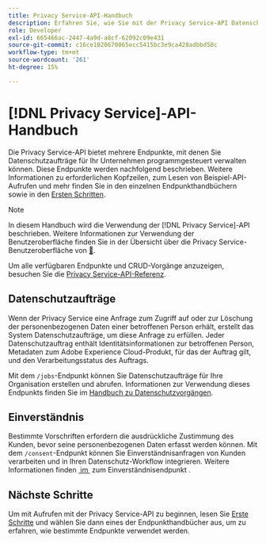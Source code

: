 ```yaml
---
title: Privacy Service-API-Handbuch
description: Erfahren Sie, wie Sie mit der Privacy Service-API Datenschutzaufträge für unterstützte Adobe Experience Cloud-Programme programmgesteuert verwalten können.
role: Developer
exl-id: 665466ac-2447-4a9d-a8cf-62092c09e431
source-git-commit: c16ce1020670065ecc5415bc3e9ca428adbbd50c
workflow-type: tm+mt
source-wordcount: '261'
ht-degree: 15%

---
```


# [!DNL Privacy Service]-API-Handbuch

Die Privacy Service-API bietet mehrere Endpunkte, mit denen Sie Datenschutzaufträge für Ihr Unternehmen programmgesteuert verwalten können. Diese Endpunkte werden nachfolgend beschrieben. Weitere Informationen zu erforderlichen Kopfzeilen, zum Lesen von Beispiel-API-Aufrufen und mehr finden Sie in den einzelnen Endpunkthandbüchern sowie in den [Ersten Schritten](./getting-started.md).

>[!NOTE]
>
>In diesem Handbuch wird die Verwendung der [!DNL Privacy Service]-API beschrieben. Weitere Informationen zur Verwendung der Benutzeroberfläche finden Sie in der Übersicht über die Privacy Service-Benutzeroberfläche von [&#128279;](../ui/overview.md).

Um alle verfügbaren Endpunkte und CRUD-Vorgänge anzuzeigen, besuchen Sie die [Privacy Service-API-Referenz](https://www.adobe.io/experience-platform-apis/references/privacy-service/).

## Datenschutzaufträge

Wenn der Privacy Service eine Anfrage zum Zugriff auf oder zur Löschung der personenbezogenen Daten einer betroffenen Person erhält, erstellt das System Datenschutzaufträge, um diese Anfrage zu erfüllen. Jeder Datenschutzauftrag enthält Identitätsinformationen zur betroffenen Person, Metadaten zum Adobe Experience Cloud-Produkt, für das der Auftrag gilt, und den Verarbeitungsstatus des Auftrags.

Mit dem `/jobs`-Endpunkt können Sie Datenschutzaufträge für Ihre Organisation erstellen und abrufen. Informationen zur Verwendung dieses Endpunkts finden Sie im [Handbuch zu Datenschutzvorgängen](./privacy-jobs.md).

## Einverständnis

Bestimmte Vorschriften erfordern die ausdrückliche Zustimmung des Kunden, bevor seine personenbezogenen Daten erfasst werden können. Mit dem `/consent`-Endpunkt können Sie Einverständnisanfragen von Kunden verarbeiten und in Ihren Datenschutz-Workflow integrieren. Weitere Informationen finden [&#x200B; im &#x200B;](./consent.md) zum Einverständnisendpunkt .

## Nächste Schritte

Um mit Aufrufen mit der Privacy Service-API zu beginnen, lesen Sie [Erste Schritte](./getting-started.md) und wählen Sie dann eines der Endpunkthandbücher aus, um zu erfahren, wie bestimmte Endpunkte verwendet werden.
